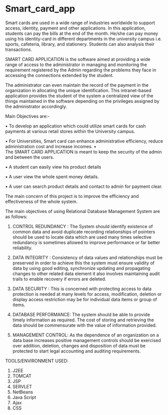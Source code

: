 # Smart_card_app

Smart cards are used in a wide range of industries worldwide to support access, identity, payment and other applications. In this application, students can pay the bills at the end of the month. He/she can pay money using his identity-card in different departments in the university campus i.e. sports, cafeteria, library, and stationery. Students can also analysis their transactions.

SMART CARD APPLICATION is the software aimed at providing a wide range of access to the administrator in managing and monitoring the requirement registered by the Admin regarding the problems they face in accessing the connections extended by the student.

The administrator can even maintain the record of the payment in the organization in allocating the unique identification. This intranet-based application provides the student of the system a centralized view of the things maintained in the software depending on the privileges assigned by the administrator accordingly.

Main Objectives are:-

•	To develop an application which could utilize smart cards for cash payments at various retail stores within the University campus.

•	For Universities, Smart card can enhance administrative efficiency, reduce administration cost and increase incomes.
•	
The SMART CARD APPLICATION is meant to keep the security of the admin and between the users.

•	A student can easily view his product details

•	A user view the whole spent money details.

•	A user can search product details and contact to admin for payment clear.
 
The main concern of this project is to improve the efficiency and effectiveness of the whole system.

The main objectives of using Relational Database Management System are as follows: 


1. CONTROL REDUNDANCY  :  The  System should identify existence of common data and avoid duplicate recording relationships of pointers should be used to locate data which are used many times selective redundancy is sometimes allowed to improve performance or far better reliability.

2. DATA INTEGRITY  :  Consistency of data values and relationships must be preserved in order to achieve this the system must ensure validity of data by using good editing, synchronize updating and propagating changes to other related data element it also involves maintaining audit trails to enable recovery if errors are deleted.

3.  DATA SECURITY : This is concerned with protecting access to data protection is needed at many levels for access, modification, deletion or display access restriction may be for individual data items or group of items.

4. DATABASE PERFORMANCE: The system should be able to provide timely information as required. The cost of storing and retrieving the data should be commensurate with the value of information provided.

5.  MANAGEMENT CONTROL: As the dependence of an organization on a data base increases positive management controls should be exercised over addition, deletion, changes and disposition of data must be protected to start legal accounting and auditing requirements.


TOOLS/ENVIRONMENT USED:
  1) J2EE 
  2) TOMCAT
  3) JSP
  4) SERVLET
  5) NetBeans
  6) Java Script
  7) Ajax 
  8) CSS
